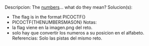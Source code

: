 
Descripcion:
The [numbers](https://jupiter.challenges.picoctf.org/static/f209a32253affb6f547a585649ba4fda/the_numbers.png)... what do they mean?
Solucion(s):
- The flag is in the format PICOCTF{}
- PICOCTF{THENUMBERSMASON}
Notas:
- la flag viene en la imagen.png del reto.
- solo hay que convertir los numeros a su posicion en el alfabeto.
Referencias:
Solo las pistas del mismo reto.